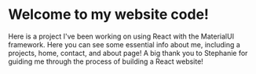 # Welcome to my website code! 

Here is a project I've been working on using React with the MaterialUI framework. Here you can see some essential info about me, including a projects, home, contact, and about page! A big thank you to Stephanie for guiding me through the process of building a React website!

